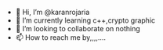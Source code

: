 - 👋 Hi, I’m @karanrojaria
- 🌱 I’m currently learning c++,crypto graphic 
- 💞️ I’m looking to collaborate on nothing 
- 📫 How to reach me by,,,,....

<!---
karanrojaria/karanrojaria is a ✨ special ✨ repository because its `README.md` (this file) appears on your GitHub profile.
You can click the Preview link to take a look at your changes.
--->
